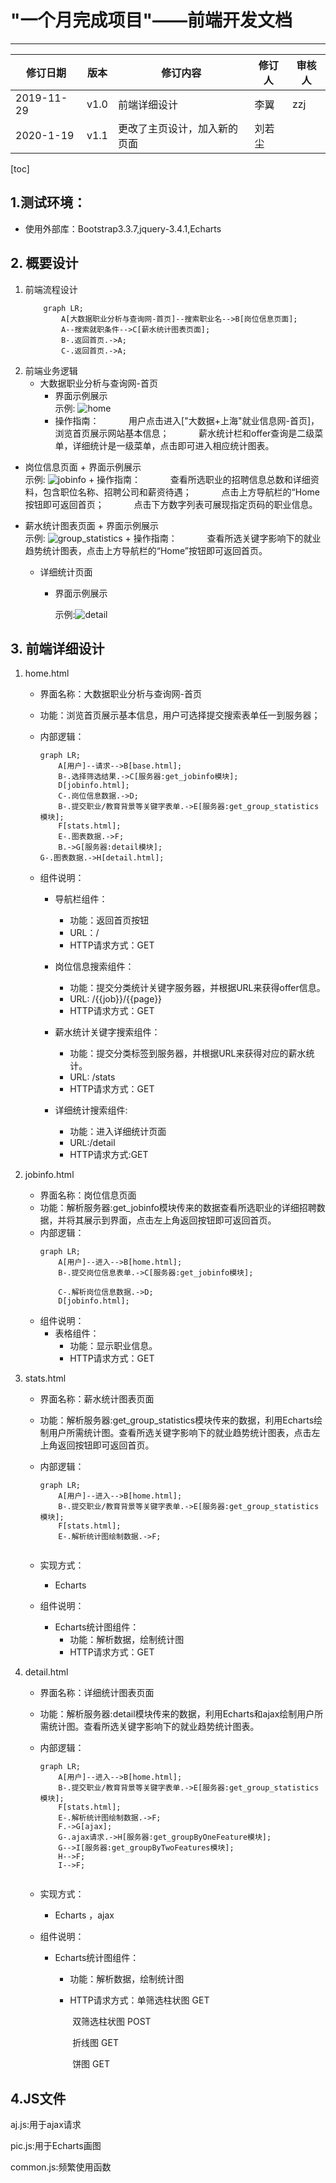 # "一个月完成项目"——前端开发文档

---

| 修订日期   | 版本 | 修订内容                     | 修订人 | 审核人 |
| ---------- | ---- | ---------------------------- | ------ | ------ |
| 2019-11-29 | v1.0 | 前端详细设计                 | 李翼   | zzj    |
| 2020-1-19  | v1.1 | 更改了主页设计，加入新的页面 | 刘若尘 |        |

[toc]



##  1.测试环境：

   

   + 使用外部库：Bootstrap3.3.7,jquery-3.4.1,Echarts
            

## 2. 概要设计

1. 前端流程设计  
    ```mermaid
        graph LR;
            A[大数据职业分析与查询网-首页]--搜索职业名-->B[岗位信息页面];
            A--搜索就职条件-->C[薪水统计图表页面];
            B-.返回首页.->A;
            C-.返回首页.->A;
    ```
2. 前端业务逻辑
    + 大数据职业分析与查询网-首页
        + 界面示例展示  
            示例: ![home](D:\大三上\曙光\V1.1\前端文档\home.png)
        + 操作指南：
            &ensp; &ensp; &ensp; &ensp; 用户点击进入["大数据+上海"就业信息网-首页]，浏览首页展示网站基本信息；
            &ensp; &ensp; &ensp; &ensp; 薪水统计栏和offer查询是二级菜单，详细统计是一级菜单，点击即可进入相应统计图表。
        
+ 岗位信息页面
        + 界面示例展示  
            示例: ![jobinfo](D:\大三上\曙光\V1.1\前端文档\jobinfo.png)
        + 操作指南：
            &ensp; &ensp; &ensp; &ensp; 查看所选职业的招聘信息总数和详细资料，包含职位名称、招聘公司和薪资待遇；
            &ensp; &ensp; &ensp; &ensp; 点击上方导航栏的“Home按钮即可返回首页；
            &ensp; &ensp; &ensp; &ensp; 点击下方数字列表可展现指定页码的职业信息。
    
+ 薪水统计图表页面
        + 界面示例展示  
            示例: ![group_statistics](D:\大三上\曙光\V1.1\前端文档\group_statistics.png)
        + 操作指南：
            &ensp; &ensp; &ensp; &ensp; 查看所选关键字影响下的就业趋势统计图表，点击上方导航栏的“Home”按钮即可返回首页。
        
    + 详细统计页面
    
        + 界面示例展示
    
          示例:![detail](D:\大三上\曙光\V1.1\前端文档\detail.png)

## 3. 前端详细设计

1. home.html
    + 界面名称：大数据职业分析与查询网-首页
    
    + 功能：浏览首页展示基本信息，用户可选择提交搜索表单任一到服务器；
    
    + 内部逻辑：
        ```mermaid
        graph LR;
            A[用户]--请求-->B[base.html];
            B-.选择筛选结果.->C[服务器:get_jobinfo模块];
            D[jobinfo.html];
            C-.岗位信息数据.->D;
            B-.提交职业/教育背景等关键字表单.->E[服务器:get_group_statistics模块];
            F[stats.html];
            E-.图表数据.->F;
            B.->G[服务器:detail模块];
        G-.图表数据.->H[detail.html];
        ```
        
    + 组件说明：
    
      	+ 导航栏组件：
    
          + 功能：返回首页按钮
          + URL：/
          + HTTP请求方式：GET
        + 岗位信息搜索组件：
            + 功能：提交分类统计关键字服务器，并根据URL来获得offer信息。
            + URL: /{{job}}/{{page}}
            + HTTP请求方式：GET
        + 薪水统计关键字搜索组件：
            + 功能：提交分类标签到服务器，并根据URL来获得对应的薪水统计。
            + URL: /stats
            + HTTP请求方式：GET
       + 详细统计搜索组件:
            + 功能：进入详细统计页面
            + URL:/detail
            + HTTP请求方式:GET


2. jobinfo.html 
    + 界面名称：岗位信息页面
    + 功能：解析服务器:get_jobinfo模块传来的数据查看所选职业的详细招聘数据，并将其展示到界面，点击左上角返回按钮即可返回首页。
    + 内部逻辑：
        ```mermaid
        graph LR;
            A[用户]--进入-->B[home.html];
            B-.提交岗位信息表单.->C[服务器:get_jobinfo模块];
            
            C-.解析岗位信息数据.->D;
            D[jobinfo.html];
        ```
    + 组件说明：
        + 表格组件：
            + 功能：显示职业信息。
            + HTTP请求方式：GET


3. stats.html 
    + 界面名称：薪水统计图表页面
    + 功能：解析服务器:get_group_statistics模块传来的数据，利用Echarts绘制用户所需统计图。查看所选关键字影响下的就业趋势统计图表，点击左上角返回按钮即可返回首页。
    + 内部逻辑：
        ```mermaid
        graph LR;
            A[用户]--进入-->B[home.html];
            B-.提交职业/教育背景等关键字表单.->E[服务器:get_group_statistics模块];
        	F[stats.html];
            E-.解析统计图绘制数据.->F;
            
        ```
    + 实现方式：
      
        + Echarts 
    + 组件说明：
        + Echarts统计图组件：
            + 功能：解析数据，绘制统计图
            + HTTP请求方式：GET
    
4. detail.html
	+ 界面名称：详细统计图表页面
    + 功能：解析服务器:detail模块传来的数据，利用Echarts和ajax绘制用户所需统计图。查看所选关键字影响下的就业趋势统计图表。
    + 内部逻辑：
        ```mermaid
        graph LR;
            A[用户]--进入-->B[home.html];
            B-.提交职业/教育背景等关键字表单.->E[服务器:get_group_statistics模块];
        	F[stats.html];
            E-.解析统计图绘制数据.->F;
            F.->G[ajax];
            G-.ajax请求.->H[服务器:get_groupByOneFeature模块];
            G-->I[服务器:get_groupByTwoFeatures模块];
            H-->F;
            I-->F;
            
        ```
    + 实现方式：
      
        + Echarts ，ajax
    + 组件说明：
        + Echarts统计图组件：
            + 功能：解析数据，绘制统计图
            
            + HTTP请求方式：单筛选柱状图 GET
            
              ​                            双筛选柱状图 POST
            
              ​                            折线图			GET
            
              ​							饼图				GET
   



## 4.JS文件

aj.js:用于ajax请求

pic.js:用于Echarts画图

common.js:频繁使用函数

​	